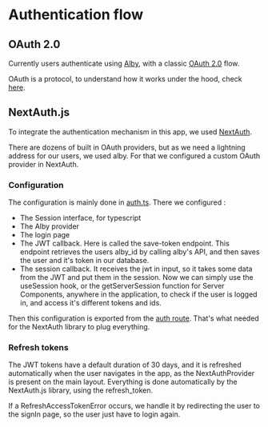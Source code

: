 # Authentication flow

## OAuth 2.0

Currently users authenticate using [Alby](https://getalby.com/), with a classic [OAuth 2.0](https://oauth.net/2/) flow.

OAuth is a protocol, to understand how it works under the hood, check [here](https://next-auth.js.org/configuration/providers/oauth).

## NextAuth.js

To integrate the authentication mechanism in this app, we used [NextAuth](https://next-auth.js.org/).

There are dozens of built in OAuth providers, but as we need a lightning address for our users, we used alby.
For that we configured a custom OAuth provider in NextAuth.

### Configuration

The configuration is mainly done in [auth.ts](../src/lib/auth.ts). There we configured :

- The Session interface, for typescript
- The Alby provider
- The login page
- The JWT callback. Here is called the save-token endpoint. This endpoint retrieves the users alby_id by calling alby's API, and then saves the user and it's token in our database.
- The session callback. It receives the jwt in input, so it takes some data from the JWT and put them in the session. Now we can simply use the useSession hook, or the getServerSession function for Server Components, anywhere in the application, to check if the user is logged in, and access it's different tokens and ids.

Then this configuration is exported from the [auth route](../src/app/api/auth/[...nextauth]/route.ts). That's what needed for the NextAuth library to plug everything.

### Refresh tokens

The JWT tokens have a default duration of 30 days, and it is refreshed automatically when the user navigates in the app, as the NextAuthProvider is present on the main layout.
Everything is done automatically by the NextAuth.js library, using the refresh_token.

If a RefreshAccessTokenError occurs, we handle it by redirecting the user to the signIn page, so the user just have to login again.
